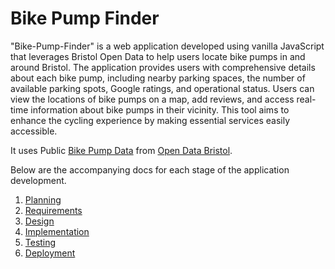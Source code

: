 # Bike Pump Finder

"Bike-Pump-Finder" is a web application developed using vanilla JavaScript that leverages Bristol Open Data to help users locate bike pumps in and around Bristol. The application provides users with comprehensive details about each bike pump, including nearby parking spaces, the number of available parking spots, Google ratings, and operational status. Users can view the locations of bike pumps on a map, add reviews, and access real-time information about bike pumps in their vicinity. This tool aims to enhance the cycling experience by making essential services easily accessible.

It uses Public [Bike Pump Data](https://opendata.bristol.gov.uk/explore/dataset/public-bike-pumps/information/) 
from [Open Data Bristol](https://opendata.bristol.gov.uk).

Below are the accompanying docs for each stage of the application development.

1. [Planning](docs/planning.md)
2. [Requirements](docs/requirements.md)
3. [Design](docs/design.md)
4. [Implementation](docs/implementation.md)
5. [Testing](docs/testing.md)
6. [Deployment](docs/deployment.md)
